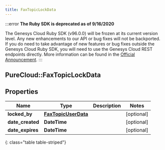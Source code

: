 ```yaml
---
title: FaxTopicLockData
---
```


:::error
**The Ruby SDK is deprecated as of 9/16/2020**

The Genesys Cloud Ruby SDK (v96.0.0) will be frozen at its current version level. Any new enhancements to our API or bug fixes will not be backported. If you do need to take advantage of new features or bug fixes outside the Genesys Cloud Ruby SDK, you will need to use the Genesys Cloud REST endpoints directly. More information can be found in the [Official Announcement](https://developer.mypurecloud.com/forum/t/announcement-genesys-cloud-ruby-sdk-end-of-life/8850).
:::


## PureCloud::FaxTopicLockData

## Properties

|Name | Type | Description | Notes|
|------------ | ------------- | ------------- | -------------|
| **locked_by** | [**FaxTopicUserData**](FaxTopicUserData.html) |  | [optional] |
| **date_created** | **DateTime** |  | [optional] |
| **date_expires** | **DateTime** |  | [optional] |
{: class="table table-striped"}


